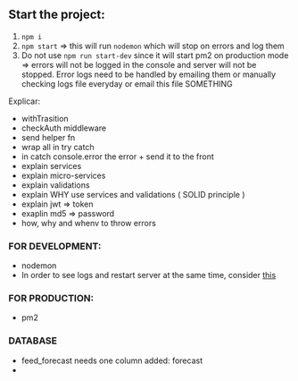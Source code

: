 ## Start the project:

1. `npm i`
2. `npm start` => this will run `nodemon` which will stop on errors and log them
3. Do not use `npm run start-dev` since it will start pm2 on production mode => errors will not be logged in the console and server will not be stopped. Error logs need to be handled by emailing them or manually checking logs file everyday or email this file SOMETHING

Explicar:

- withTrasition
- checkAuth middleware
- send helper fn
- wrap all in try catch
- in catch console.error the error + send it to the front
- explain services
- explain micro-services
- explain validations
- explain WHY use services and validations ( SOLID principle )
- explain jwt => token
- exaplin md5 => password
- how, why and whenv to throw errors

### FOR DEVELOPMENT:

- nodemon
- In order to see logs and restart server at the same time, consider [this](https://stackoverflow.com/questions/19336435/restart-node-js-application-when-uncaught-exception-occurs)

### FOR PRODUCTION:

- pm2

### DATABASE

- feed_forecast needs one column added: forecast
-
